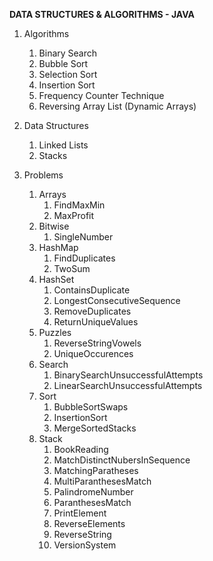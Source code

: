 **DATA STRUCTURES & ALGORITHMS - JAVA**

1. Algorithms
   1. Binary Search
   2. Bubble Sort
   3. Selection Sort
   4. Insertion Sort
   5. Frequency Counter Technique
   6. Reversing Array List (Dynamic Arrays)

2. Data Structures
   1. Linked Lists
   2. Stacks

3. Problems
   1. Arrays
      1. FindMaxMin
      2. MaxProfit
   2. Bitwise
      1. SingleNumber
   3. HashMap
      1. FindDuplicates
      2. TwoSum
   4. HashSet
      1. ContainsDuplicate
      2. LongestConsecutiveSequence
      3. RemoveDuplicates
      4. ReturnUniqueValues
   5. Puzzles
      1. ReverseStringVowels
      2. UniqueOccurences
   6. Search
      1. BinarySearchUnsuccessfulAttempts
      2. LinearSearchUnsuccessfulAttempts
   7. Sort
      1. BubbleSortSwaps
      2. InsertionSort
      3. MergeSortedStacks
   8. Stack
      1. BookReading
      2. MatchDistinctNubersInSequence
      3. MatchingParatheses
      4. MultiParanthesesMatch
      5. PalindromeNumber
      6. ParanthesesMatch
      7. PrintElement
      8. ReverseElements
      9. ReverseString
      10. VersionSystem

